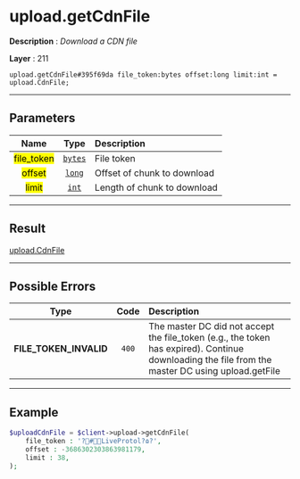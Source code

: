 # upload.getCdnFile

**Description** : *Download a CDN file*

**Layer** : 211

```tl
upload.getCdnFile#395f69da file_token:bytes offset:long limit:int = upload.CdnFile;
```

---

## Parameters

| Name | Type | Description |
| :---: | :---: | :--- |
| <mark>file_token</mark> | [`bytes`](type/bytes) | File token |
| <mark>offset</mark> | [`long`](type/long) | Offset of chunk to download |
| <mark>limit</mark> | [`int`](type/int) | Length of chunk to download |

---

## Result

[upload.CdnFile](type/upload.CdnFile)

---

## Possible Errors

| Type | Code | Description |
| :---: | :---: | :--- |
| **FILE_TOKEN_INVALID** | `400` | The master DC did not accept the file_token (e.g., the token has expired). Continue downloading the file from the master DC using upload.getFile |

---

## Example

```php
$uploadCdnFile = $client->upload->getCdnFile(
	file_token : '?#LiveProtol?ɷ?',
	offset : -3686302303863981179,
	limit : 38,
);
```
